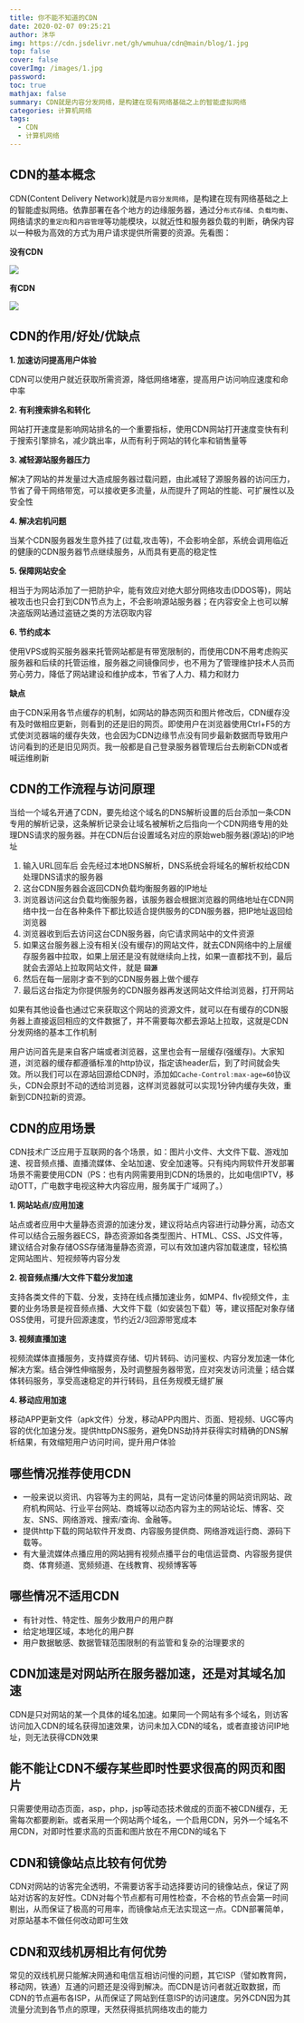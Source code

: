```yaml
---
title: 你不能不知道的CDN
date: 2020-02-07 09:25:21
author: 沐华
img: https://cdn.jsdelivr.net/gh/wmuhua/cdn@main/blog/1.jpg
top: false
cover: false
coverImg: /images/1.jpg
password: 
toc: true
mathjax: false
summary: CDN就是内容分发网络，是构建在现有网络基础之上的智能虚拟网络
categories: 计算机网络
tags:
  - CDN
  - 计算机网络
---
```


## CDN的基本概念

CDN(Content Delivery Network)就是`内容分发网络`，是构建在现有网络基础之上的智能虚拟网络。依靠部署在各个地方的边缘服务器，通过分`布式存储`、`负载均衡`、网络请求的`重定向`和`内容管理`等功能模块，以就近性和服务器负载的判断，确保内容以一种极为高效的方式为用户请求提供所需要的资源。先看图：

**没有CDN**

![](https://p3-juejin.byteimg.com/tos-cn-i-k3u1fbpfcp/f1edf91141f94e1486b1d93aed532988~tplv-k3u1fbpfcp-watermark.image)

**有CDN**

![](https://p9-juejin.byteimg.com/tos-cn-i-k3u1fbpfcp/3a5bece213d24efb8874107455338e8c~tplv-k3u1fbpfcp-watermark.image)

## CDN的作用/好处/优缺点

**1. 加速访问提高用户体验**

CDN可以使用户就近获取所需资源，降低网络堵塞，提高用户访问响应速度和命中率

**2. 有利搜索排名和转化**

网站打开速度是影响网站排名的一个重要指标，使用CDN网站打开速度变快有利于搜索引擎排名，减少跳出率，从而有利于网站的转化率和销售量等

**3. 减轻源站服务器压力**

解决了网站的并发量过大造成服务器过载问题，由此减轻了源服务器的访问压力，节省了骨干网络带宽，可以接收更多流量，从而提升了网站的性能、可扩展性以及安全性

**4. 解决宕机问题**

当某个CDN服务器发生意外挂了(过载,攻击等)，不会影响全部，系统会调用临近的健康的CDN服务器节点继续服务，从而具有更高的稳定性

**5. 保障网站安全**

相当于为网站添加了一把防护伞，能有效应对绝大部分网络攻击(DDOS等)，网站被攻击也只会打到CDN节点为上，不会影响源站服务器；在内容安全上也可以解决盗版网站通过盗链之类的方法窃取内容

**6. 节约成本**

使用VPS或购买服务器来托管网站都是有带宽限制的，而使用CDN不用考虑购买服务器和后续的托管运维，服务器之间镜像同步，也不用为了管理维护技术人员而劳心劳力，降低了网站建设和维护成本，节省了人力、精力和财力

**缺点**

由于CDN采用各节点缓存的机制，如网站的静态网页和图片修改后，CDN缓存没有及时做相应更新，则看到的还是旧的网页。即使用户在浏览器使用Ctrl+F5的方式使浏览器端的缓存失效，也会因为CDN边缘节点没有同步最新数据而导致用户访问看到的还是旧见网页。我一般都是自己登录服务器管理后台去刷新CDN或者喊运维刷新

## CDN的工作流程与访问原理

当给一个域名开通了CDN，要先给这个域名的DNS解析设置的后台添加一条CDN专用的解析记录，这条解析记录会让域名被解析之后指向一个CDN网络专用的处理DNS请求的服务器。并在CDN后台设置域名对应的原始web服务器(源站)的IP地址

1. 输入URL回车后 会先经过本地DNS解析，DNS系统会将域名的解析权给CDN处理DNS请求的服务器
2. 这台CDN服务器会返回CDN负载均衡服务器的IP地址
3. 浏览器访问这台负载均衡服务器，该服务器会根据浏览器的网络地址在CDN网络中找一台在各种条件下都比较适合提供服务的CDN服务器，把IP地址返回给浏览器
4. 浏览器收到后去访问这台CDN服务器，向它请求网站中的文件资源
5. 如果这台服务器上没有相关(没有缓存)的网站文件，就去CDN网络中的上层缓存服务器中拉取，如果上层还是没有就继续向上找，如果一直都找不到，最后就会去源站上拉取网站文件，就是 **`回源`**
6. 然后在每一层刚才查不到的CDN服务器上做个缓存
7. 最后这台指定为你提供服务的CDN服务器再发送网站文件给浏览器，打开网站

如果有其他设备也通过它来获取这个网站的资源文件，就可以在有缓存的CDN服务器上直接返回相应的文件数据了，并不需要每次都去源站上拉取，这就是CDN分发网络的基本工作机制

用户访问首先是来自客户端或者浏览器，这里也会有一层缓存(强缓存)。大家知道，浏览器的缓存都遵循标准的http协议，指定该header后，到了时间就会失效。所以我们可以在源站回源给CDN时，添加如`Cache-Control:max-age=60`协议头，CDN会原封不动的透给浏览器，这样浏览器就可以实现1分钟内缓存失效，重新到CDN拉新的资源。

## CDN的应用场景

CDN技术广泛应用于互联网的各个场景，如：图片小文件、大文件下载、游戏加速、视音频点播、直播流媒体、全站加速、安全加速等。只有纯内网软件开发部署场景不需要使用CDN（PS：也有内网需要用到CDN的场景的，比如电信IPTV，移动OTT，广电数字电视这种大内容应用，服务属于广域网了。）

**1. 网站站点/应用加速**

站点或者应用中大量静态资源的加速分发，建议将站点内容进行动静分离，动态文件可以结合云服务器ECS，静态资源如各类型图片、HTML、CSS、JS文件等，建议结合对象存储OSS存储海量静态资源，可以有效加速内容加载速度，轻松搞定网站图片、短视频等内容分发

**2. 视音频点播/大文件下载分发加速**

支持各类文件的下载、分发，支持在线点播加速业务，如MP4、flv视频文件，主要的业务场景是视音频点播、大文件下载（如安装包下载）等，建议搭配对象存储OSS使用，可提升回源速度，节约近2/3回源带宽成本

**3. 视频直播加速**

视频流媒体直播服务，支持媒资存储、切片转码、访问鉴权、内容分发加速一体化解决方案。结合弹性伸缩服务，及时调整服务器带宽，应对突发访问流量；结合媒体转码服务，享受高速稳定的并行转码，且任务规模无缝扩展

**4. 移动应用加速**

移动APP更新文件（apk文件）分发，移动APP内图片、页面、短视频、UGC等内容的优化加速分发。提供httpDNS服务，避免DNS劫持并获得实时精确的DNS解析结果，有效缩短用户访问时间，提升用户体验

## 哪些情况推荐使用CDN

- 一般来说以资讯、内容等为主的网站，具有一定访问体量的网站资讯网站、政府机构网站、行业平台网站、商城等以动态内容为主的网站论坛、博客、交友、SNS、网络游戏、搜索/查询、金融等。
- 提供http下载的网站软件开发商、内容服务提供商、网络游戏运行商、源码下载等。
- 有大量流媒体点播应用的网站拥有视频点播平台的电信运营商、内容服务提供商、体育频道、宽频频道、在线教育、视频博客等

## 哪些情况不适用CDN

- 有针对性、特定性、服务少数用户的用户群
- 给定地理区域，本地化的用户群
- 用户数据敏感、数据管辖范围限制的有监管和复杂的治理要求的

## CDN加速是对网站所在服务器加速，还是对其域名加速

CDN是只对网站的某一个具体的域名加速。如果同一个网站有多个域名，则访客访问加入CDN的域名获得加速效果，访问未加入CDN的域名，或者直接访问IP地址，则无法获得CDN效果

## 能不能让CDN不缓存某些即时性要求很高的网页和图片

只需要使用动态页面，asp，php，jsp等动态技术做成的页面不被CDN缓存，无需每次都要刷新。或者采用一个网站两个域名，一个启用CDN，另外一个域名不用CDN，对即时性要求高的页面和图片放在不用CDN的域名下

## CDN和镜像站点比较有何优势

CDN对网站的访客完全透明，不需要访客手动选择要访问的镜像站点，保证了网站对访客的友好性。CDN对每个节点都有可用性检查，不合格的节点会第一时间剔出，从而保证了极高的可用率，而镜像站点无法实现这一点。CDN部署简单，对原站基本不做任何改动即可生效

## CDN和双线机房相比有何优势

常见的双线机房只能解决网通和电信互相访问慢的问题，其它ISP（譬如教育网，移动网，铁通）互通的问题还是没得到解决。而CDN是访问者就近取数据，而CDN的节点遍布各ISP，从而保证了网站到任意ISP的访问速度。另外CDN因为其流量分流到各节点的原理，天然获得抵抗网络攻击的能力
